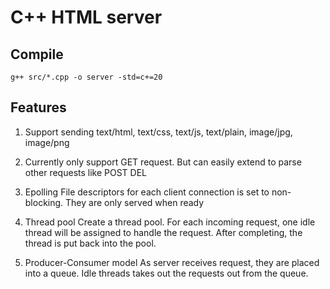 # C++ HTML server
## Compile
```
g++ src/*.cpp -o server -std=c+=20
```

## Features
1. Support sending text/html, text/css, text/js, text/plain, image/jpg, image/png
2. Currently only support GET request. But can easily extend to parse other requests like POST DEL
3. Epolling
File descriptors for each client connection is set to non-blocking. They are only served when ready

3. Thread pool
Create a thread pool. For each incoming request, one idle thread will be assigned to handle the request. After completing, the thread is put back into the pool.

4. Producer-Consumer model
As server receives request, they are placed into a queue. Idle threads takes out the requests out from the queue.

